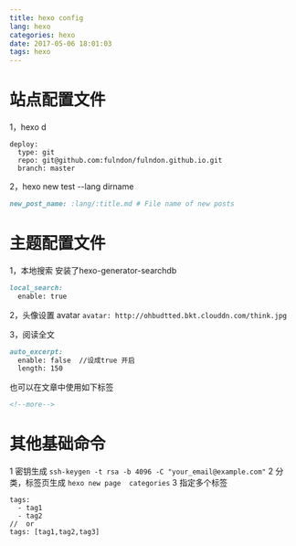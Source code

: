 ```yaml
---
title: hexo config
lang: hexo
categories: hexo
date: 2017-05-06 18:01:03
tags: hexo
---
```

# 站点配置文件
1，hexo d
```markdown?linenums
deploy: 
  type: git
  repo: git@github.com:fulndon/fulndon.github.io.git
  branch: master
  ```
  <!--more-->
  2，hexo new  test --lang dirname
```markdown
new_post_name: :lang/:title.md # File name of new posts
```

# 主题配置文件
1，本地搜索  安装了hexo-generator-searchdb
```markdown
local_search:
  enable: true
  ```
  
2，头像设置  avatar
   `avatar: http://ohbudtted.bkt.clouddn.com/think.jpg`
   
3，阅读全文  
```markdown
auto_excerpt:
  enable: false  //设成true 开启   
  length: 150
```
也可以在文章中使用如下标签
```markdown
<!--more-->
```
   
   
   # 其他基础命令
   1   密钥生成
   `ssh-keygen -t rsa -b 4096 -C "your_email@example.com"`
   2   分类，标签页生成
`hexo new page  categories`
   3   指定多个标签
```markdown?linenums
tags:
  - tag1
  - tag2 
//  or
tags: [tag1,tag2,tag3]
```

